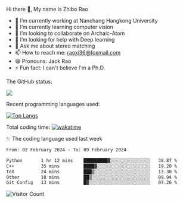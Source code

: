 Hi there 👋, My name is Zhibo Rao
- 🔭 I’m currently working at Nanchang Hangkong University
- 🌱 I’m currently learning computer vision
- 👯 I’m looking to collaborate on Archaic-Atom
- 🤔 I’m looking for help with Deep learning
- 💬 Ask me about stereo matching
- 📫 How to reach me: raoxi36@foxmail.com
- 😄 Pronouns: Jack Rao
- ⚡ Fun fact: I can't believe I'm a Ph.D.

The GitHub status:

![](https://github-readme-stats.vercel.app/api?username=ZhiboRao)

Recent programming languages used:

[![Top Langs](https://github-readme-stats.vercel.app/api/top-langs/?username=ZhiboRao&layout=compact)](https://github.com/anuraghazra/github-readme-stats)

Total coding time: [![wakatime](https://wakatime.com/badge/user/51ec5ec7-4742-4243-9eea-732ade32c0b7.svg)](https://wakatime.com/@51ec5ec7-4742-4243-9eea-732ade32c0b7)

✨ The coding language used last week 
<!--START_SECTION:waka-->

```txt
From: 02 February 2024 - To: 09 February 2024

Python       1 hr 12 mins    █████████▓░░░░░░░░░░░░░░░   38.87 %
C++          35 mins         ████▓░░░░░░░░░░░░░░░░░░░░   19.20 %
TeX          24 mins         ███▒░░░░░░░░░░░░░░░░░░░░░   13.30 %
Other        18 mins         ██▒░░░░░░░░░░░░░░░░░░░░░░   09.94 %
Git Config   13 mins         █▓░░░░░░░░░░░░░░░░░░░░░░░   07.26 %
```

<!--END_SECTION:waka-->

![Visitor Count](https://profile-counter.glitch.me/Raohaocheng/count.svg)
